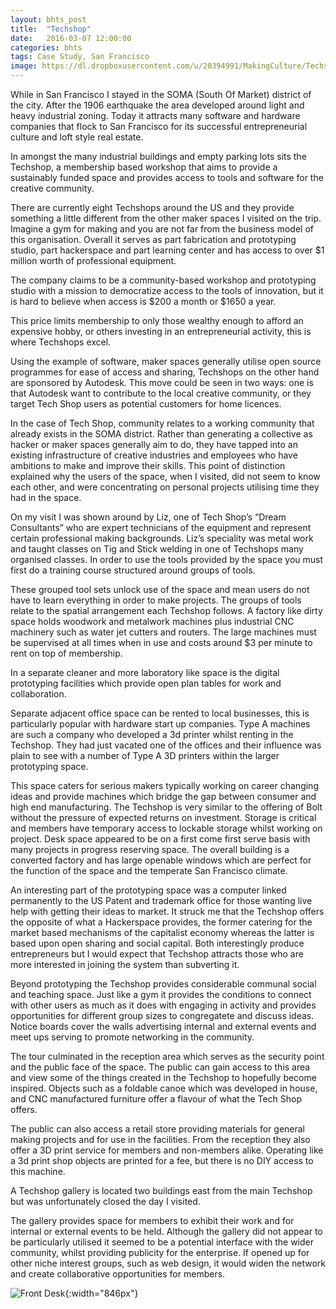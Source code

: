 ```yaml
---
layout: bhts_post
title:  "Techshop"
date:   2016-03-07 12:00:00
categories: bhts
tags: Case Study, San Francisco
image: https://dl.dropboxusercontent.com/u/20394991/MakingCulture/TechshopMainSpace.png
---
```

While in San Francisco I stayed in the SOMA (South Of Market) district of the city. After the 1906 earthquake the area developed around light and heavy industrial zoning. Today it attracts many software and hardware companies that flock to San Francisco for its successful entrepreneurial culture and loft style real estate.

In amongst the many industrial buildings and empty parking lots sits the Techshop, a membership based workshop that aims to provide a sustainably funded space and provides access to tools and software for the creative community.

There are currently eight Techshops around the US and they provide something a little different from the other maker spaces I visited on the trip. Imagine a gym for making and you are not far from the business model of this organisation. Overall it serves as part fabrication and prototyping studio, part hackerspace and part learning center and has access to over $1 million worth of professional equipment.

The company claims to be a community-based workshop and prototyping studio with a mission to democratize access to the tools of innovation, but it is hard to believe when access is $200 a month or $1650 a year.

This price limits membership to only those wealthy enough to afford an expensive hobby, or others investing in an entrepreneurial activity, this is where Techshops excel.

Using the example of software, maker spaces generally utilise open source programmes for ease of access and sharing, Techshops on the other hand are sponsored by Autodesk. This move could be seen in two ways: one is that Autodesk want to contribute to the local creative community, or they target Tech Shop users as potential customers for home licences.

In the case of Tech Shop, community relates to a working community that already exists in the SOMA district. Rather than generating a collective as hacker or maker spaces generally aim to do, they have tapped into an existing infrastructure of creative industries and employees who have ambitions to make and improve their skills. This point of distinction explained why the users of the space, when I visited, did not seem to know each other, and were concentrating on personal projects utilising time they had in the space.

On my visit I was shown around by Liz, one of Tech Shop’s “Dream Consultants” who are expert technicians of the equipment and represent certain professional making backgrounds. Liz’s speciality was metal work and taught classes on Tig and Stick welding in one of Techshops many organised classes. In order to use the tools provided by the space you must first do a training course structured around groups of tools.

These grouped tool sets unlock use of the space and mean users do not have to learn everything in order to make projects. The groups of tools relate to the spatial arrangement each Techshop follows. A factory like dirty space holds woodwork and metalwork machines plus industrial CNC machinery such as water jet cutters and routers. The large machines must be supervised at all times when in use and costs around $3 per minute to rent on top of membership.

In a separate cleaner and more laboratory like space is the digital prototyping facilities which provide open plan tables for work and collaboration.

Separate adjacent office space can be rented to local businesses, this is particularly popular with hardware start up companies. Type A machines are such a company who developed a 3d printer whilst renting in the Techshop. They had just vacated one of the offices and their influence was plain to see with a number of Type A 3D printers within the larger prototyping space.

This space caters for serious makers typically working on career changing ideas and provide machines which bridge the gap between consumer and high end manufacturing. The Techshop is very similar to the offering of Bolt without the pressure of expected returns on investment. Storage is critical and members have temporary access to lockable storage whilst working on  project. Desk space appeared to be on a first come first serve basis with many projects in progress reserving space. The overall building is a converted factory and has large openable windows which are perfect for the function of the space and the temperate San Francisco climate.

An interesting part of the prototyping space was a computer linked permanently to the US Patent and trademark office for those wanting live help with getting their ideas to market. It struck me that the Techshop offers the opposite of what a Hackerspace provides, the former catering for the market based mechanisms of the capitalist economy whereas the latter is based upon open sharing and social capital. Both interestingly produce entrepreneurs but I would expect that Techshop attracts those who are more interested in joining the system than subverting it.

Beyond prototyping the Techshop provides considerable communal social and teaching space. Just like a gym it provides the conditions to connect with other users as much as it does with engaging in activity and provides opportunities for different group sizes to congregatete and discuss ideas. Notice boards cover the walls advertising internal and external events and meet ups serving to promote networking in the community.

The tour culminated in the reception area which serves as the security point and the public face of the space. The public can gain access to this area and view some of the things created in the Techshop to hopefully become inspired. Objects such as a foldable canoe which was developed in house, and CNC manufactured furniture offer a flavour of what the Tech Shop offers.

The public can also access a retail store providing materials for general making projects and for use in the facilities. From the reception they also offer a 3D print service for members and non-members alike. Operating like a 3d print shop objects are printed for a fee, but there is no DIY access to this machine.

A Techshop gallery is located two buildings east from the main Techshop but was unfortunately closed the day I visited.

The gallery provides space for members to exhibit their work and for internal or external events to be held. Although the gallery did not appear to be particularly utilised it seemed to be a potential interface with the wider community, whilst providing publicity for the enterprise. If opened up for other niche interest groups, such as web design, it would widen the network and create collaborative opportunities for members.

![Front Desk](https://dl.dropboxusercontent.com/u/20394991/MakingCulture/Techshop_FrontDesk.jpg){:width="846px"}
